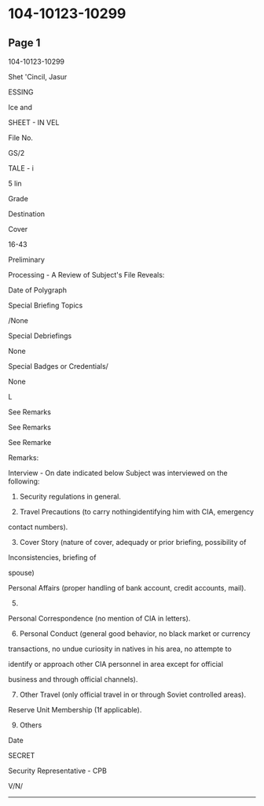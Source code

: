 # 104-10123-10299

## Page 1

104-10123-10299

Shet 'Cincil, Jasur

ESSING

Ice and

SHEET - IN VEL

File No.

GS/2

TALE - i

5 lin

Grade

Destination

Cover

16-43

Preliminary

Processing - A Review of Subject's File Reveals:

Date of Polygraph

Special Briefing Topics

/None

Special Debriefings

None

Special Badges or Credentials/

None

L

See Remarks

See Remarks

See Remarke

Remarks:

Interview - On date indicated below Subject was interviewed on the following:

1. Security regulations in general.

2. Travel Precautions (to carry nothingidentifying him with CIA, emergency

contact numbers).

3. Cover Story (nature of cover, adequady or prior briefing, possibility of

Inconsistencies, briefing of

spouse)

Personal Affairs (proper handling of bank account, credit accounts, mail).

5.

Personal Correspondence (no mention of CIA in letters).

6. Personal Conduct (general good behavior, no black market or currency

transactions, no undue curiosity in natives in his area, no attempte to

identify or approach other CIA personnel in area except for official

business and through official channels).

7. Other Travel (only official travel in or through Soviet controlled areas).

Reserve Unit Membership (1f applicable).

9. Others

Date

SECRET

Security Representative - CPB

V/N/

---

